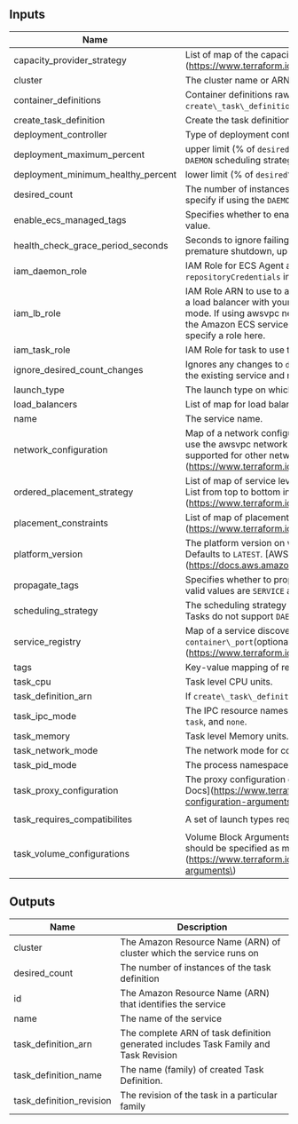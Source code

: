 

<!-- BEGINNING OF PRE-COMMIT-TERRAFORM DOCS HOOK -->
## Inputs

| Name | Description | Type | Default | Required |
|------|-------------|:----:|:-----:|:-----:|
| capacity\_provider\_strategy | List of map of the capacity provider strategy to use for the service. \[Terraform Docs\]\(https://www.terraform.io/docs/providers/aws/r/ecs\_service.html#capacity\_provider\_strategy\) | list(any) | `[]` | no |
| cluster | The cluster name or ARN. | string | n/a | yes |
| container\_definitions | Container definitions raw json string or rendered template. Not required if `create\_task\_definition` is `false`. | string | `"null"` | no |
| create\_task\_definition | Create the task definition | bool | `"true"` | no |
| deployment\_controller | Type of deployment controller. Valid values: `CODE\_DEPLOY`, `ECS`. | string | `"ECS"` | no |
| deployment\_maximum\_percent | upper limit \(% of `desired\_count`\) of # of running tasks during a deployment. Do not fill when using `DAEMON` scheduling strategy. | number | `"null"` | no |
| deployment\_minimum\_healthy\_percent | lower limit \(% of `desired\_count`\) of # of running tasks during a deployment | number | `"100"` | no |
| desired\_count | The number of instances of the task definition to place and keep running. Defaults to 0. Do not specify if using the `DAEMON` scheduling strategy. | number | `"null"` | no |
| enable\_ecs\_managed\_tags | Specifies whether to enable Amazon ECS managed tags for the tasks within the service. Boolean value. | string | `"null"` | no |
| health\_check\_grace\_period\_seconds | Seconds to ignore failing load balancer health checks on newly instantiated tasks to prevent premature shutdown, up to 2147483647. Only valid for services configured to use load balancers. | number | `"null"` | no |
| iam\_daemon\_role | IAM Role for ECS Agent and Docker Daemon to use \(ECR, etc.\). Required if specifying `repositoryCredentials` in container configuration. | string | `"null"` | no |
| iam\_lb\_role | IAM Role ARN to use to attach service to Load Balancer. This parameter is required if you are using a load balancer with your service, but only if your task definition does not use the awsvpc network mode. If using awsvpc network mode, do not specify this role. If your account has already created the Amazon ECS service-linked role, that role is used by default for your service unless you specify a role here. | string | `"null"` | no |
| iam\_task\_role | IAM Role for task to use to access AWS services \(dynamo, s3, etc.\) | string | `"null"` | no |
| ignore\_desired\_count\_changes | Ignores any changes to `desired\_count` parameter after apply. Note updating this value will destroy the existing service and recreate it. | bool | `"false"` | no |
| launch\_type | The launch type on which to run your service. The valid values are `EC2` or `FARGATE`. | string | `"null"` | no |
| load\_balancers | List of map for load balancers configuration. | list(any) | `[]` | no |
| name | The service name. | string | n/a | yes |
| network\_configuration | Map of a network configuration for the service. This parameter is required for task definitions that use the awsvpc network mode to receive their own Elastic Network Interface, and it is not supported for other network modes. \[Terraform Docs\]\(https://www.terraform.io/docs/providers/aws/r/ecs\_service.html#network\_configuration\) | string | `"null"` | no |
| ordered\_placement\_strategy | List of map of service level strategy rules that are taken into consideration during task placement. List from top to bottom in order of precedence. Max 5. \[Terraform Docs\]\(https://www.terraform.io/docs/providers/aws/r/ecs\_service.html#ordered\_placement\_strategy\) | list(any) | `[]` | no |
| placement\_constraints | List of map of placement constraints for Task Definition. Max 10. \[Terraform Docs\]\(https://www.terraform.io/docs/providers/aws/r/ecs\_service.html#placement\_constraints\) | list(any) | `[]` | no |
| platform\_version | The platform version on which to run your service. Only applicable for `launch\_type` set to `FARGATE`. Defaults to `LATEST`. \[AWS Docs\]\(https://docs.aws.amazon.com/AmazonECS/latest/developerguide/platform\_versions.html\) | string | `"null"` | no |
| propagate\_tags | Specifies whether to propagate the tags from the task definition or the service to the tasks. The valid values are `SERVICE` and `TASK\_DEFINITION`. | string | `"null"` | no |
| scheduling\_strategy | The scheduling strategy to use for the service. The valid values are `REPLICA` and `DAEMON`. Fargate Tasks do not support `DAEMON` scheduling strategy. | string | `"null"` | no |
| service\_registry | Map of a service discovery registries for the service. Consists of `registry\_arn`, `port`\(optional\), `container\_port`\(optional\), `container\_port`\(optional\). \[Terraform Docs\]\(https://www.terraform.io/docs/providers/aws/r/ecs\_service.html#service\_registries\) | string | `"null"` | no |
| tags | Key-value mapping of resource tags | map(string) | `{}` | no |
| task\_cpu | Task level CPU units. | number | `"null"` | no |
| task\_definition\_arn | If `create\_task\_definition` is `false`, provide the ARN of task definition to use | string | `"null"` | no |
| task\_ipc\_mode | The IPC resource namespace to be used for the containers in the task The valid values are `host`, `task`, and `none`. | string | `"null"` | no |
| task\_memory | Task level Memory units. | number | `"null"` | no |
| task\_network\_mode | The network mode for container. | string | `"bridge"` | no |
| task\_pid\_mode | The process namespace to use for the containers in the task. The valid values are `host` and `task`. | string | `"null"` | no |
| task\_proxy\_configuration | The proxy configuration details for the App Mesh proxy. Defined as map argument. \[Terraform Docs\]\(https://www.terraform.io/docs/providers/aws/r/ecs\_task\_definition.html#proxy-configuration-arguments\) | string | `"null"` | no |
| task\_requires\_compatibilites | A set of launch types required by the task. The valid values are `EC2` and `FARGATE`. | list(string) | `[ "EC2" ]` | no |
| task\_volume\_configurations | Volume Block Arguments for Task Definition. List of map. Note that `docker\_volume\_configuration` should be specified as map argument instead of block. \[Terraform Docs\]\(https://www.terraform.io/docs/providers/aws/r/ecs\_task\_definition.html#volume-block-arguments\) | list(any) | `[]` | no |

## Outputs

| Name | Description |
|------|-------------|
| cluster | The Amazon Resource Name \(ARN\) of cluster which the service runs on |
| desired\_count | The number of instances of the task definition |
| id | The Amazon Resource Name \(ARN\) that identifies the service |
| name | The name of the service |
| task\_definition\_arn | The complete ARN of task definition generated includes Task Family and Task Revision |
| task\_definition\_name | The name \(family\) of created Task Definition. |
| task\_definition\_revision | The revision of the task in a particular family |

<!-- END OF PRE-COMMIT-TERRAFORM DOCS HOOK -->


